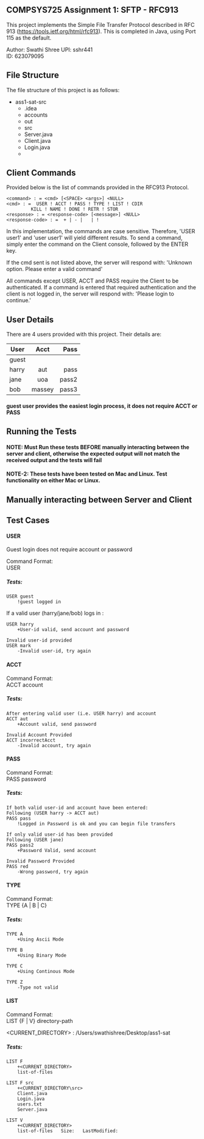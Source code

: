 ## COMPSYS725 Assignment 1: SFTP - RFC913

This project implements the Simple File Transfer Protocol described in RFC 913 (https://tools.ietf.org/html/rfc913). This is completed in Java, using Port 115 as the default.

Author: Swathi Shree
UPI: sshr441    
ID: 623079095

## File Structure
The file structure of this project is as follows:

- ass1-sat-src
  - .idea
  - accounts
  - out
  - src
  - Server.java
  - Client.java
  - Login.java
  - 
## Client Commands
Provided below is the list of commands provided in the RFC913 Protocol.

    <command> : = <cmd> [<SPACE> <args>] <NULL>
    <cmd> : =  USER ! ACCT ! PASS ! TYPE ! LIST ! CDIR
             KILL ! NAME ! DONE ! RETR ! STOR
    <response> : = <response-code> [<message>] <NULL>
    <response-code> : =  + | - |   | !

In this implementation, the commands are case sensitive. Therefore, 'USER user1' and 'user user1' will yield different results. To send a command, simply enter the command on the Client console, followed by the ENTER key.

If the cmd sent is not listed above, the server will respond with:
'Unknown option. Please enter a valid command'

All commands except USER, ACCT and PASS require the Client to be authenticated. If a command is entered that required authentication and the client is not logged in, the server will respond with:
'Please login to continue.'


## User Details

There are 4 users provided with this project. Their details are:

|  User   |  Acct |  Pass  |   
| ------- |:-----:| ------:|
| guest   |       |        |
| harry   | aut   |  pass  |
| jane    | uoa   |  pass2 |
| bob     | massey | pass3 |

#### guest user provides the easiest login process, it does not require ACCT or PASS 

## Running the Tests

#### NOTE: Must Run these tests BEFORE manually interacting between the server and client, otherwise the expected output will not match the received output and the tests will fail

#### NOTE-2: These tests have been tested on Mac and Linux. Test functionality on either Mac or Linux. 

## Manually interacting between Server and Client


## Test Cases


#### USER
Guest login does not require account or password

Command Format:  
USER <user-id>


##### Tests:
    USER guest
        !guest logged in

If a valid user (harry/jane/bob) logs in : 

    USER harry 
        +User-id valid, send account and password

    Invalid user-id provided
    USER mark
        -Invalid user-id, try again


#### ACCT
Command Format:  
ACCT account

##### Tests:
    After entering valid user (i.e. USER harry) and account
    ACCT aut
        +Account valid, send password

    Invalid Account Provided
    ACCT incorrectAcct
        -Invalid account, try again

#### PASS
Command Format:  
PASS password

##### Tests:
    If both valid user-id and account have been entered:
    Following (USER harry -> ACCT aut)
    PASS pass
        !Logged in Password is ok and you can begin file transfers

    If only valid user-id has been provided
    Following (USER jane)
    PASS pass2
        +Password Valid, send account

    Invalid Password Provided
    PASS red
        -Wrong password, try again

#### TYPE
Command Format:  
TYPE {A | B | C}

##### Tests:
    TYPE A
        +Using Ascii Mode

    TYPE B
        +Using Binary Mode

    TYPE C
        +Using Continous Mode

    TYPE Z
        -Type not valid

#### LIST
Command Format:  
LIST {F | V} directory-path

<CURRENT_DIRECTORY> : /Users/swathishree/Desktop/ass1-sat

##### Tests:
    LIST F
        +<CURRENT_DIRECTORY>
        list-of-files

    LIST F src
        +<CURRENT_DIRECTORY\src>
        Client.java
        Login.java
        users.txt
        Server.java

    LIST V
        +<CURRENT_DIRECTORY>
        list-of-files   Size:   LastModified:
